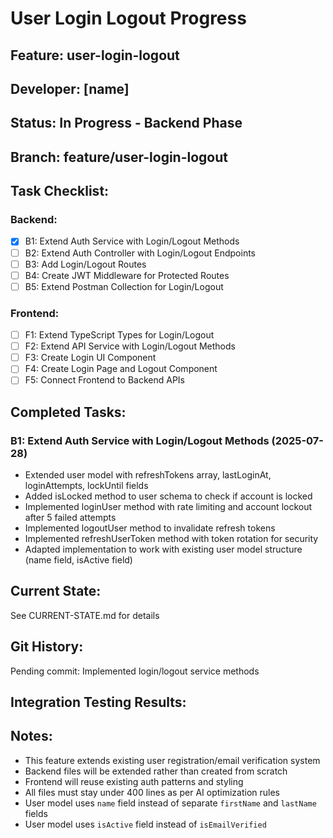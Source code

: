 # User Login Logout Progress

## Feature: user-login-logout
## Developer: [name]  
## Status: In Progress - Backend Phase
## Branch: feature/user-login-logout

## Task Checklist:
### Backend:
- [x] B1: Extend Auth Service with Login/Logout Methods
- [ ] B2: Extend Auth Controller with Login/Logout Endpoints
- [ ] B3: Add Login/Logout Routes
- [ ] B4: Create JWT Middleware for Protected Routes
- [ ] B5: Extend Postman Collection for Login/Logout

### Frontend:
- [ ] F1: Extend TypeScript Types for Login/Logout
- [ ] F2: Extend API Service with Login/Logout Methods
- [ ] F3: Create Login UI Component
- [ ] F4: Create Login Page and Logout Component
- [ ] F5: Connect Frontend to Backend APIs

## Completed Tasks:
### B1: Extend Auth Service with Login/Logout Methods (2025-07-28)
- Extended user model with refreshTokens array, lastLoginAt, loginAttempts, lockUntil fields
- Added isLocked method to user schema to check if account is locked
- Implemented loginUser method with rate limiting and account lockout after 5 failed attempts
- Implemented logoutUser method to invalidate refresh tokens
- Implemented refreshUserToken method with token rotation for security
- Adapted implementation to work with existing user model structure (name field, isActive field)

## Current State:
See CURRENT-STATE.md for details

## Git History:
Pending commit: Implemented login/logout service methods

## Integration Testing Results:
<!-- Updated after F5 completion -->

## Notes:
- This feature extends existing user registration/email verification system
- Backend files will be extended rather than created from scratch
- Frontend will reuse existing auth patterns and styling
- All files must stay under 400 lines as per AI optimization rules
- User model uses `name` field instead of separate `firstName` and `lastName` fields
- User model uses `isActive` field instead of `isEmailVerified`

